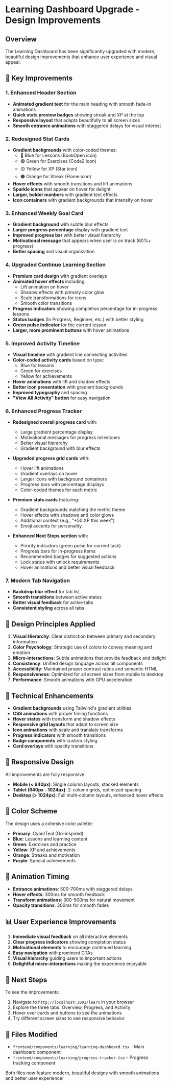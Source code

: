 # Learning Dashboard Upgrade - Design Improvements

## Overview
The Learning Dashboard has been significantly upgraded with modern, beautiful design improvements that enhance user experience and visual appeal.

## 🎨 Key Improvements

### 1. **Enhanced Header Section**
- **Animated gradient text** for the main heading with smooth fade-in animations
- **Quick stats preview badges** showing streak and XP at the top
- **Responsive layout** that adapts beautifully to all screen sizes
- **Smooth entrance animations** with staggered delays for visual interest

### 2. **Redesigned Stat Cards**
- **Gradient backgrounds** with color-coded themes:
  - 🔵 Blue for Lessons (BookOpen icon)
  - 🟢 Green for Exercises (Code2 icon)
  - 🟡 Yellow for XP (Star icon)
  - 🟠 Orange for Streak (Flame icon)
- **Hover effects** with smooth transitions and lift animations
- **Sparkle icons** that appear on hover for delight
- **Larger, bolder numbers** with gradient text effects
- **Icon containers** with gradient backgrounds that intensify on hover

### 3. **Enhanced Weekly Goal Card**
- **Gradient background** with subtle blur effects
- **Larger progress percentage** display with gradient text
- **Improved progress bar** with better visual hierarchy
- **Motivational message** that appears when user is on track (60%+ progress)
- **Better spacing** and visual organization

### 4. **Upgraded Continue Learning Section**
- **Premium card design** with gradient overlays
- **Animated hover effects** including:
  - Lift animation on hover
  - Shadow effects with primary color glow
  - Scale transformations for icons
  - Smooth color transitions
- **Progress indicators** showing completion percentage for in-progress lessons
- **Status badges** (In Progress, Beginner, etc.) with better styling
- **Green pulse indicator** for the current lesson
- **Larger, more prominent buttons** with hover animations

### 5. **Improved Activity Timeline**
- **Visual timeline** with gradient line connecting activities
- **Color-coded activity cards** based on type:
  - Blue for lessons
  - Green for exercises
  - Yellow for achievements
- **Hover animations** with lift and shadow effects
- **Better icon presentation** with gradient backgrounds
- **Improved typography** and spacing
- **"View All Activity" button** for easy navigation

### 6. **Enhanced Progress Tracker**
- **Redesigned overall progress card** with:
  - Large gradient percentage display
  - Motivational messages for progress milestones
  - Better visual hierarchy
  - Gradient background with blur effects

- **Upgraded progress grid cards** with:
  - Hover lift animations
  - Gradient overlays on hover
  - Larger icons with background containers
  - Progress bars with percentage displays
  - Color-coded themes for each metric

- **Premium stats cards** featuring:
  - Gradient backgrounds matching the metric theme
  - Hover effects with shadows and color glows
  - Additional context (e.g., "+50 XP this week")
  - Emoji accents for personality

- **Enhanced Next Steps section** with:
  - Priority indicators (green pulse for current task)
  - Progress bars for in-progress items
  - Recommended badges for suggested actions
  - Lock status with unlock requirements
  - Hover animations and better visual feedback

### 7. **Modern Tab Navigation**
- **Backdrop blur effect** for tab list
- **Smooth transitions** between active states
- **Better visual feedback** for active tabs
- **Consistent styling** across all tabs

## 🎯 Design Principles Applied

1. **Visual Hierarchy**: Clear distinction between primary and secondary information
2. **Color Psychology**: Strategic use of colors to convey meaning and emotion
3. **Micro-interactions**: Subtle animations that provide feedback and delight
4. **Consistency**: Unified design language across all components
5. **Accessibility**: Maintained proper contrast ratios and semantic HTML
6. **Responsiveness**: Optimized for all screen sizes from mobile to desktop
7. **Performance**: Smooth animations with GPU acceleration

## 🚀 Technical Enhancements

- **Gradient backgrounds** using Tailwind's gradient utilities
- **CSS animations** with proper timing functions
- **Hover states** with transform and shadow effects
- **Responsive grid layouts** that adapt to screen size
- **Icon animations** with scale and translate transforms
- **Progress indicators** with smooth transitions
- **Badge components** with custom styling
- **Card overlays** with opacity transitions

## 📱 Responsive Design

All improvements are fully responsive:
- **Mobile (< 640px)**: Single column layouts, stacked elements
- **Tablet (640px - 1024px)**: 2-column grids, optimized spacing
- **Desktop (> 1024px)**: Full multi-column layouts, enhanced hover effects

## 🎨 Color Scheme

The design uses a cohesive color palette:
- **Primary**: Cyan/Teal (Go-inspired)
- **Blue**: Lessons and learning content
- **Green**: Exercises and practice
- **Yellow**: XP and achievements
- **Orange**: Streaks and motivation
- **Purple**: Special achievements

## 🔄 Animation Timing

- **Entrance animations**: 500-700ms with staggered delays
- **Hover effects**: 300ms for smooth feedback
- **Transform animations**: 300-500ms for natural movement
- **Opacity transitions**: 300ms for smooth fades

## 📊 User Experience Improvements

1. **Immediate visual feedback** on all interactive elements
2. **Clear progress indicators** showing completion status
3. **Motivational elements** to encourage continued learning
4. **Easy navigation** with prominent CTAs
5. **Visual hierarchy** guiding users to important actions
6. **Delightful micro-interactions** making the experience enjoyable

## 🎯 Next Steps

To see the improvements:
1. Navigate to `http://localhost:3001/learn` in your browser
2. Explore the three tabs: Overview, Progress, and Activity
3. Hover over cards and buttons to see the animations
4. Try different screen sizes to see responsive behavior

## 📝 Files Modified

- `frontend/components/learning/learning-dashboard.tsx` - Main dashboard component
- `frontend/components/learning/progress-tracker.tsx` - Progress tracking component

Both files now feature modern, beautiful designs with smooth animations and better user experience!

